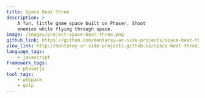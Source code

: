 ```yaml
---
title: Space Beat Three
description: > 
    A fun, little game space built on Phaser. Shoot
    enemies while flying through space.
image: /images/project-space-beat-three.png
github_link: https://github.com/mantaray-ar-side-projects/space-beat-three
view_link: http://mantaray-ar-side-projects.github.io/space-beat-three/
language_tags:
    - javascript
framework_tags:
    - phaserjs
tool_tags:
    - webpack
    - gulp
---
```

